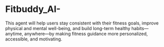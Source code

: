 # Fitbuddy_AI-
This agent will help users stay consistent with their fitness goals, improve physical and mental well-being, and build long-term healthy habits—anytime, anywhere—by making fitness guidance more personalized, accessible, and motivating.

